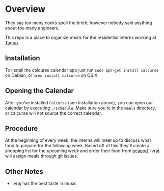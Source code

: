 # Overview
They say too many cooks spoil the broth, however nobody said anything about too
many engineers.

This repo is a place to organize meals for the residential interns working at
[Tagup](https://www.tagup.io).  

## Installation
To install the calcurse calendar app just run ```sudo apt-get install calcurse``` on
Debian, or ```brew install calcurse``` on OS X. 

## Opening the Calendar
After you've installed ```Calcurse``` (see Installation above), you can open
our calendar by executing ```./schedule```. Make sure you're in the ```meals```
directory, or calcurse will not source the correct calendar. 

## Procedure
At the beginning of every week, the interns will meet up to discuss what food
to prepare for the following week. Based off of this they'll create a shopping
list for the upcoming week and order their food from
[peapod](https://www.peapod.com).  Ivraj will assign meals through git issues. 

## Other Notes
- Ivraj has the best taste in music
